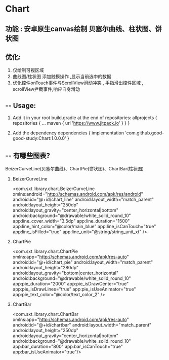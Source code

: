 # Chart
功能 : 安卓原生canvas绘制 贝塞尔曲线、柱状图、饼状图
--
优化:
--
1. 仅绘制可视区域
2. 曲线图/柱状图 添加触摸操作 ,显示当前选中的数据
3. 优化控件onTouch事件与ScrollView滑动冲突 , 手指滑出控件区域 , scrollView拦截事件,响应自身滑动

--
Usage:
--
1. Add it in your root build.gradle at the end of repositories:
allprojects {
		repositories {
			...
			maven { url 'https://www.jitpack.io' }
		}
	}

2. Add the dependency
dependencies {
       implementation 'com.github.good-good-study:Chart:1.0.0.0'
}

--
有哪些图表?
--
BeizerCurveLine(贝塞尔曲线)、ChartPie(饼状图)、ChartBar(柱状图)

1. BeizerCurveLine

      <com.sxt.library.chart.BeizerCurveLine
              xmlns:android="http://schemas.android.com/apk/res/android"
              android:id="@+id/chart_line"
              android:layout_width="match_parent"
              android:layout_height="250dp"
              android:layout_gravity="center_horizontal|bottom"
              android:background="@drawable/white_solid_round_10"
              app:line_cover_width="3.5dp"
              app:line_duration="1500"
              app:line_hint_color="@color/main_blue"
              app:line_isCanTouch="true"
              app:line_isFilled="true"
              app:line_unit="@string/string_unit_xt" />


2. ChartPie

      <com.sxt.library.chart.ChartPie xmlns:app="http://schemas.android.com/apk/res-auto"
              android:id="@+id/chart_pie"
              android:layout_width="match_parent"
              android:layout_height="280dp"
              android:layout_gravity="bottom|center_horizontal"
              android:background="@drawable/white_solid_round_10"
              app:pie_duration="2000"
              app:pie_isDrawCenter="true"
              app:pie_isDrawLines="true"
              app:pie_isUseAnimator="true"
              app:pie_text_color="@color/text_color_2" />

3. ChartBar

      <com.sxt.library.chart.ChartBar xmlns:app="http://schemas.android.com/apk/res-auto"
              android:id="@+id/chartbar"
              android:layout_width="match_parent"
              android:layout_height="250dp"
              android:layout_gravity="center_horizontal|bottom"
              android:background="@drawable/white_solid_round_10"
              app:bar_duration="800"
              app:bar_isCanTouch="true"
              app:bar_isUseAnimator="true"/>
